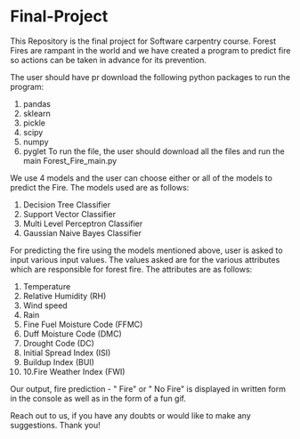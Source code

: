 # Final-Project
This Repository is the final project for Software carpentry course.
Forest Fires are rampant in the world and we have created a program to predict fire so actions can 
be taken in advance for its prevention.

The user should have pr download the following python packages to run the program:
1. pandas
2. sklearn
3. pickle
4. scipy
5. numpy
6. pyglet
To run the file, the user should download all the files and run the main Forest_Fire_main.py

We use 4 models and the user can choose either or all of the models to predict the Fire. The models
used are as follows:
1. Decision Tree Classifier
2. Support Vector Classifier                                  
3. Multi Level Perceptron Classifier                           
4. Gaussian Naive Bayes Classifier                             

For predicting the fire using the models mentioned above, user is asked to input various input values.
The values asked are for the various attributes which are responsible for forest fire. The attributes are as follows:
1. Temperature
2. Relative Humidity (RH)
3. Wind speed
4. Rain
5. Fine Fuel Moisture Code (FFMC) 
6. Duff Moisture Code (DMC) 
7. Drought Code (DC) 
8. Initial Spread Index (ISI) 
9. Buildup Index (BUI)
10. 10.Fire Weather Index (FWI)

Our output, fire prediction - " Fire" or " No Fire" is displayed in written form in the console as well as in the form of a  fun gif.

Reach out to us, if you have any doubts or would like to make any suggestions. Thank you!
